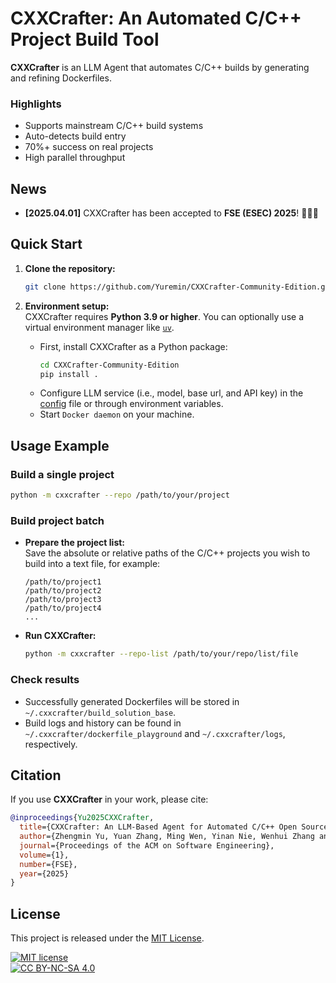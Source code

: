 # **CXXCrafter: An Automated C/C++ Project Build Tool**

**CXXCrafter** is an LLM Agent that automates C/C++ builds by generating and refining Dockerfiles.

### Highlights

- Supports mainstream C/C++ build systems
- Auto-detects build entry
- 70%+ success on real projects
- High parallel throughput

## News

- **[2025.04.01]** CXXCrafter has been accepted to **FSE (ESEC) 2025**! 🎉🎉🎉

## Quick Start

1. **Clone the repository:**

   ```bash
   git clone https://github.com/Yuremin/CXXCrafter-Community-Edition.git
   ```

2. **Environment setup:**  
    CXXCrafter requires **Python 3.9 or higher**. You can optionally use a virtual environment manager like [`uv`](https://github.com/astral-sh/uv).
   - First, install CXXCrafter as a Python package:
     ```bash
     cd CXXCrafter-Community-Edition 
     pip install .
     ```
   - Configure LLM service (i.e., model, base url, and API key) in the [config](src/cxxcrafter/config.py) file or through environment variables.
   - Start `Docker daemon` on your machine.

## Usage Example

### Build a single project
```bash
python -m cxxcrafter --repo /path/to/your/project
```

### Build project batch 

- **Prepare the project list:**  
 Save the absolute or relative paths of the C/C++ projects you wish to build into a text file, for example:

  ```
  /path/to/project1
  /path/to/project2
  /path/to/project3
  /path/to/project4
  ...
  ```
- **Run CXXCrafter:**
  ```bash
  python -m cxxcrafter --repo-list /path/to/your/repo/list/file
  ```

### Check results

   - Successfully generated Dockerfiles will be stored in `~/.cxxcrafter/build_solution_base`.
   - Build logs and history can be found in `~/.cxxcrafter/dockerfile_playground` and `~/.cxxcrafter/logs`, respectively.

## Citation

If you use **CXXCrafter** in your work, please cite:

```bibtex
@inproceedings{Yu2025CXXCrafter,
  title={CXXCrafter: An LLM-Based Agent for Automated C/C++ Open Source Software Building},
  author={Zhengmin Yu, Yuan Zhang, Ming Wen, Yinan Nie, Wenhui Zhang and Min Yang},
  journal={Proceedings of the ACM on Software Engineering},
  volume={1},
  number={FSE},
  year={2025}
}
```

## License

This project is released under the [MIT License](https://lbesson.mit-license.org/).

[![MIT license](https://img.shields.io/badge/License-MIT-blue.svg)](https://lbesson.mit-license.org/)  
[![CC BY-NC-SA 4.0](https://img.shields.io/badge/License-CC%20BY--NC--SA%204.0-lightgrey.svg)](http://creativecommons.org/licenses/by-nc-sa/4.0/)
